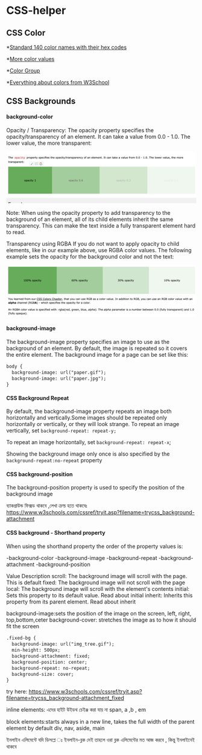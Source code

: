 # CSS-helper

## CSS Color
*[Standard 140 color names with their hex codes](https://www.w3schools.com/colors/colors_names.asp)

*[More color values](https://www.w3schools.com/colors/colors_hex.asp)

*[Color Group](https://www.w3schools.com/colors/colors_groups.asp)

*[Everything about colors from W3School](https://www.w3schools.com/colors/)

## CSS Backgrounds
#### background-color
Opacity / Transparency:
The opacity property specifies the opacity/transparency of an element. It can take a value from 0.0 - 1.0. The lower value, the more transparent:


![alt text](https://github.com/AbdullahMohammadKhan/CSS-helper/blob/master/images/Screen%20Shot%202020-07-02%20at%2011.44.18%20AM.png "Opacity for css background")

Note: When using the opacity property to add transparency to the background of an element, all of its child elements inherit the same transparency. This can make the text inside a fully transparent element hard to read.

Transparency using RGBA
If you do not want to apply opacity to child elements, like in our example above, use RGBA color values. The following example sets the opacity for the background color and not the text:

![alt text](https://github.com/AbdullahMohammadKhan/CSS-helper/blob/master/images/Screen%20Shot%202020-07-02%20at%2011.56.09%20AM.png "2")
#### background-image
The background-image property specifies an image to use as the background of an element.
By default, the image is repeated so it covers the entire element.
The background image for a page can be set like this: 
```
body {
  background-image: url("paper.gif");
  background-image: url("paper.jpg");
}
```
#### CSS Background Repeat
By default, the background-image property repeats an image both horizontally and vertically.Some images should be repeated only horizontally or vertically, or they will look strange.
To repeat an image vertically, set
```background-repeat: repeat-y;```

To repeat an image horizontally, set 
```background-repeat: repeat-x```;

Showing the background image only once is also specified by the ```background-repeat:no-repeat``` property

#### CSS background-position
The background-position property is used to specify the position of the background image

ব্যাকগ্রাউন্ড ফিক্সড থাকবে ,লেখা ক্রল্ড হতে থাকবেঃ 
https://www.w3schools.com/cssref/tryit.asp?filename=trycss_background-attachment

#### CSS background - Shorthand property
When using the shorthand property the order of the property values is:

-background-color
-background-image
-background-repeat
-background-attachment
-background-position


Value	Description
scroll:	The background image will scroll with the page. This is default
fixed:	The background image will not scroll with the page
local:	The background image will scroll with the element's contents
initial:	Sets this property to its default value. Read about initial
inherit:	Inherits this property from its parent element. Read about inherit

background-image:sets the position of the image on the screen, left, right, top,bottom,ceter
background-cover: stretches the image as to how it should fit the screen
```
.fixed-bg {
  background-image: url("img_tree.gif");
  min-height: 500px;
  background-attachment: fixed;
  background-position: center;
  background-repeat: no-repeat;
  background-size: cover;
}
```

try here:
https://www.w3schools.com/cssref/tryit.asp?filename=trycss_background-attachment_fixed



inline elements: এদের হাইট উইডথ চেইঞ্জ করা যায় না 
span, a ,b , em

block elements:starts always in a new line, takes the full width of the parent element by default
div, nav, aside, main 


ইনলাইন এলিমেন্টে যদি ডিসপ্লে ঃ ইনলাইন-ব্লক দেই তাহলে ওরা ব্লক এলিমেন্টের মত আজ করবে , কিন্তু ইনলাইনেই থাকবে 
